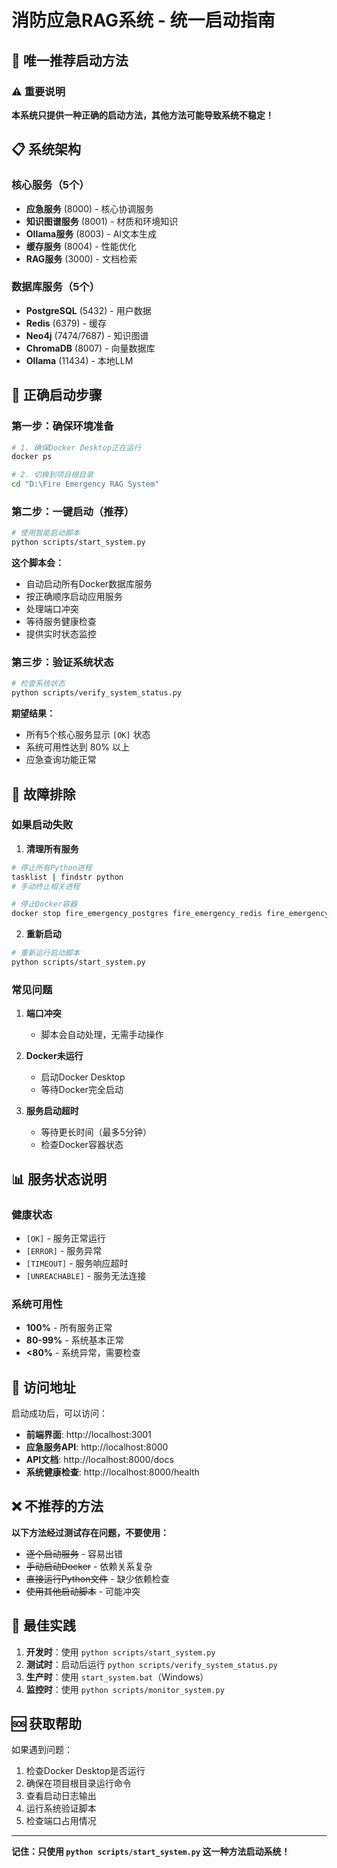 # 消防应急RAG系统 - 统一启动指南

## 🚀 唯一推荐启动方法

### ⚠️ 重要说明
**本系统只提供一种正确的启动方法，其他方法可能导致系统不稳定！**

## 📋 系统架构

### 核心服务（5个）
- **应急服务** (8000) - 核心协调服务
- **知识图谱服务** (8001) - 材质和环境知识
- **Ollama服务** (8003) - AI文本生成
- **缓存服务** (8004) - 性能优化
- **RAG服务** (3000) - 文档检索

### 数据库服务（5个）
- **PostgreSQL** (5432) - 用户数据
- **Redis** (6379) - 缓存
- **Neo4j** (7474/7687) - 知识图谱
- **ChromaDB** (8007) - 向量数据库
- **Ollama** (11434) - 本地LLM

## 🎯 正确启动步骤

### 第一步：确保环境准备
```bash
# 1. 确保Docker Desktop正在运行
docker ps

# 2. 切换到项目根目录
cd "D:\Fire Emergency RAG System"
```

### 第二步：一键启动（推荐）
```bash
# 使用智能启动脚本
python scripts/start_system.py
```

**这个脚本会：**
- 自动启动所有Docker数据库服务
- 按正确顺序启动应用服务
- 处理端口冲突
- 等待服务健康检查
- 提供实时状态监控

### 第三步：验证系统状态
```bash
# 检查系统状态
python scripts/verify_system_status.py
```

**期望结果：**
- 所有5个核心服务显示 `[OK]` 状态
- 系统可用性达到 80% 以上
- 应急查询功能正常

## 🔧 故障排除

### 如果启动失败

1. **清理所有服务**
```bash
# 停止所有Python进程
tasklist | findstr python
# 手动终止相关进程

# 停止Docker容器
docker stop fire_emergency_postgres fire_emergency_redis fire_emergency_neo4j fire_emergency_chromadb fire_emergency_ollama
```

2. **重新启动**
```bash
# 重新运行启动脚本
python scripts/start_system.py
```

### 常见问题

1. **端口冲突**
   - 脚本会自动处理，无需手动操作

2. **Docker未运行**
   - 启动Docker Desktop
   - 等待Docker完全启动

3. **服务启动超时**
   - 等待更长时间（最多5分钟）
   - 检查Docker容器状态

## 📊 服务状态说明

### 健康状态
- `[OK]` - 服务正常运行
- `[ERROR]` - 服务异常
- `[TIMEOUT]` - 服务响应超时
- `[UNREACHABLE]` - 服务无法连接

### 系统可用性
- **100%** - 所有服务正常
- **80-99%** - 系统基本正常
- **<80%** - 系统异常，需要检查

## 🎯 访问地址

启动成功后，可以访问：

- **前端界面**: http://localhost:3001
- **应急服务API**: http://localhost:8000
- **API文档**: http://localhost:8000/docs
- **系统健康检查**: http://localhost:8000/health

## ❌ 不推荐的方法

**以下方法经过测试存在问题，不要使用：**

- ~~逐个启动服务~~ - 容易出错
- ~~手动启动Docker~~ - 依赖关系复杂
- ~~直接运行Python文件~~ - 缺少依赖检查
- ~~使用其他启动脚本~~ - 可能冲突

## 📝 最佳实践

1. **开发时**：使用 `python scripts/start_system.py`
2. **测试时**：启动后运行 `python scripts/verify_system_status.py`
3. **生产时**：使用 `start_system.bat`（Windows）
4. **监控时**：使用 `python scripts/monitor_system.py`

## 🆘 获取帮助

如果遇到问题：

1. 检查Docker Desktop是否运行
2. 确保在项目根目录运行命令
3. 查看启动日志输出
4. 运行系统验证脚本
5. 检查端口占用情况

---

**记住：只使用 `python scripts/start_system.py` 这一种方法启动系统！**
